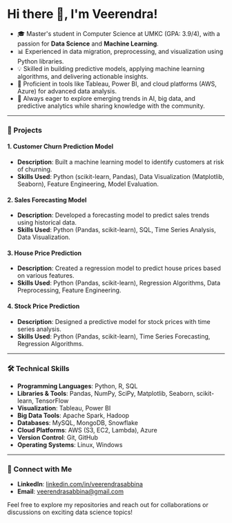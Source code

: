 # Hi there 👋, I'm Veerendra!
- 🎓 Master's student in Computer Science at UMKC (GPA: 3.9/4), with a passion for **Data Science** and **Machine Learning**.
- 📊 Experienced in data migration, preprocessing, and visualization using Python libraries.
- 💡 Skilled in building predictive models, applying machine learning algorithms, and delivering actionable insights.
- 🌟 Proficient in tools like Tableau, Power BI, and cloud platforms (AWS, Azure) for advanced data analysis.
- 🚀 Always eager to explore emerging trends in AI, big data, and predictive analytics while sharing knowledge with the community.  

---

### 📂 Projects
#### 1. **Customer Churn Prediction Model**
- **Description**: Built a machine learning model to identify customers at risk of churning.
- **Skills Used**: Python (scikit-learn, Pandas), Data Visualization (Matplotlib, Seaborn), Feature Engineering, Model Evaluation.

#### 2. **Sales Forecasting Model**
- **Description**: Developed a forecasting model to predict sales trends using historical data.
- **Skills Used**: Python (Pandas, scikit-learn), SQL, Time Series Analysis, Data Visualization.

#### 3. **House Price Prediction**
- **Description**: Created a regression model to predict house prices based on various features.
- **Skills Used**: Python (Pandas, scikit-learn), Regression Algorithms, Data Preprocessing, Feature Engineering.

#### 4. **Stock Price Prediction**
- **Description**: Designed a predictive model for stock prices with time series analysis.
- **Skills Used**: Python (Pandas, scikit-learn), Time Series Forecasting, Regression Algorithms.


---

### 🛠️ Technical Skills
- **Programming Languages**: Python, R, SQL  
- **Libraries & Tools**: Pandas, NumPy, SciPy, Matplotlib, Seaborn, scikit-learn, TensorFlow  
- **Visualization**: Tableau, Power BI  
- **Big Data Tools**: Apache Spark, Hadoop  
- **Databases**: MySQL, MongoDB, Snowflake  
- **Cloud Platforms**: AWS (S3, EC2, Lambda), Azure  
- **Version Control**: Git, GitHub  
- **Operating Systems**: Linux, Windows  

---

### 🌟 Connect with Me
- **LinkedIn**: [linkedin.com/in/veerendrasabbina](https://www.linkedin.com/in/veerendrasabbina)
- **Email**: veerendrasabbina@gmail.com

Feel free to explore my repositories and reach out for collaborations or discussions on exciting data science topics!
